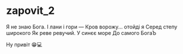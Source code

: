 # zapovit_2
Я не знаю Бога.
І лани і гори —
Кров ворожу... отойді я
Серед степу широкого
Як реве ревучий.
У синєє море
До самого БогаЪ

Ну привіт 😁💻